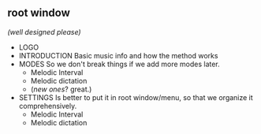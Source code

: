## root window

*(well designed please)*

* LOGO
* INTRODUCTION
  Basic music info and how the method works
* MODES
  So we don't break things if we add more modes later.
  * Melodic Interval
  * Melodic dictation
  * (*new ones*? great.)
* SETTINGS
  Is better to put it in root window/menu, so that we organize it comprehensively.
  * Melodic Interval
  * Melodic dictation
